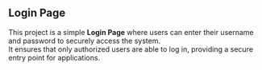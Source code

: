 ## Login Page

This project is a simple **Login Page** where users can enter their username and password to securely access the system.  
It ensures that only authorized users are able to log in, providing a secure entry point for applications.

